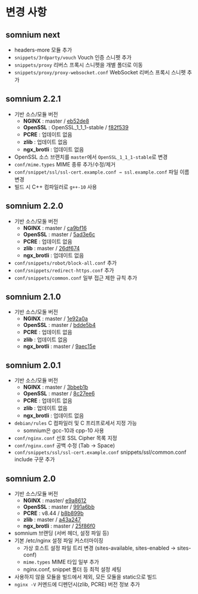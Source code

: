 변경 사항
========
somnium next
-------------
  - headers-more 모듈 추가
  - `snippets/3rdparty/vouch` Vouch 인증 스니펫 추가
  - `snippets/proxy` 리버스 프록시 스니펫을 개별 폴더로 이동
  - `snippets/proxy/proxy-websocket.conf` WebSocket 리버스 프록시 스니펫 추가

somnium 2.2.1
-------------
  - 기반 소스/모듈 버전
    - **NGINX** : master / [eb52de8](https://github.com/nginx/nginx/commit/eb52de83114e8d98722cd17ec8435c47956b6315)
    - **OpenSSL** : OpenSSL_1_1_1-stable / [f82f539](https://github.com/openssl/openssl/commit/f82f5392f39797c1cf3a5d114c0125f121b0f769)
    - **PCRE** : 업데이트 없음
    - **zlib** : 업데이트 없음
    - **ngx_brotli** : 업데이트 없음
  - OpenSSL 소스 브랜치를 `master`에서 `OpenSSL_1_1_1-stable`로 변경
  - `conf/mime.types` MIME 종류 추가/수정/제거
  - `conf/snippet/ssl/ssl-cert.example.conf → ssl.example.conf` 파일 이름 변경
  - 빌드 시 C++ 컴파일러로 `g++-10` 사용

somnium 2.2.0
-------------
  - 기반 소스/모둘 버전
    - **NGINX** : master / [ca9bf16](https://github.com/nginx/nginx/commit/ca9bf16f09ef2b0755bfe880c68dc71b9c46f879)
    - **OpenSSL** : master / [5ad3e6c](https://github.com/openssl/openssl/commit/5ad3e6c56eb1c295a7de92de5bb2f54614d5c277)
    - **PCRE** : 업데이트 없음
    - **zlib** : master / [26df674](https://github.com/jtkukunas/zlib/commit/26df674239f0c8b610822de3be62ee62b9bb9bd3)
    - **ngx_brotli** : 업데이트 없음
  - `conf/snippets/robot/block-all.conf` 추가
  - `conf/snippets/redirect-https.conf` 추가
  - `conf/snippets/common.conf` 일부 접근 제한 규칙 추가

somnium 2.1.0
-------------
  - 기반 소스/모둘 버전
    - **NGINX** : master / [1e92a0a](https://github.com/nginx/nginx/commit/1e92a0a4cef98902aed35d7b402a6a402951aba4)
    - **OpenSSL** : master / [bdde5b4](https://github.com/openssl/openssl/commit/a2a5506b9329b978a2a5b11a518b9789446ad310)
    - **PCRE** : 업데이트 없음
    - **zlib** : 업데이트 없음
    - **ngx_brotli** : master / [9aec15e](https://github.com/google/ngx_brotli/commit/9aec15e2aa6feea2113119ba06460af70ab3ea62)

somnium 2.0.1
-------------
  - 기반 소스/모듈 버전
    - **NGINX** : master / [3bbeb1b](https://github.com/nginx/nginx/commit/3bbeb1b8de857409c3dc9da45eb963d13b126537)
    - **OpenSSL** : master / [8c27ee6](https://github.com/openssl/openssl/commit/8c27ee6e056257ab872598bb2a410b23f6c411a0)
    - **PCRE** : 업데이트 없음
    - **zlib** : 업데이트 없음
    - **ngx_brotli** : 업데이트 없음
  - `debian/rules` C 컴파일러 및 C 프리프로세서 지정 가능
    - somnium은 gcc-10과 cpp-10 사용
  - `conf/nginx.conf` 선호 SSL Cipher 목록 지정
  - `conf/nginx.conf` 공백 수정 (Tab -> Space)
  - `conf/snippets/ssl/ssl-cert.example.conf` snippets/ssl/common.conf include 구문 추가

somnium 2.0
-----------
  - 기반 소스/모듈 버전
    - **NGINX** : master/ [e9a8612](https://github.com/nginx/nginx/commit/e9a8612c13380beb7b313d3ce50b223abda3f90a)
    - **OpenSSL** : master / [991a6bb](https://github.com/openssl/openssl/commit/991a6bb58182d4d2077a68eb813c897b7de73462)
    - **PCRE** : v8.44 / [b8b899b](https://github.com/SDSkyKlouD/pcre-old/commit/b8b899b1c843484c8b229a7635e3aecbc8b8729a)
    - **zlib** : master / [a43a247](https://github.com/jtkukunas/zlib/commit/a43a247bfa16ec5368747b5b64f11ea5ca033010)
    - **ngx_brotli** : master / [25f86f0](https://github.com/google/ngx_brotli/commit/25f86f0bac1101b6512135eac5f93c49c63609e3)
  - somnium 브랜딩 (서버 헤더, 설정 파일 등)
  - 기본 /etc/nginx 설정 파일 커스터마이징
    - 가상 호스트 설정 파일 트리 변경 (sites-available, sites-enabled → sites-conf)
    - `mime.types` MIME 타입 일부 추가
    - nginx.conf, snippet 폴더 등 최적 설정 세팅
  - 사용하지 않을 모듈을 빌드에서 제외, 모든 모듈을 static으로 빌드
  - `nginx -V` 커멘드에 디펜던시(zlib, PCRE) 버전 정보 추가

